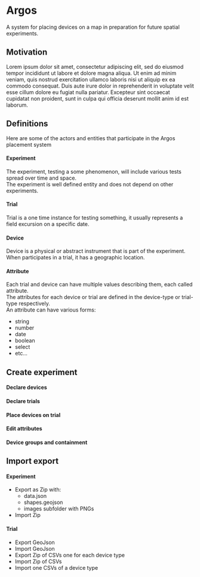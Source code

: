 # Argos

A system for placing devices on a map in preparation for future spatial experiments.

## Motivation

Lorem ipsum dolor sit amet, consectetur adipiscing elit, sed do eiusmod tempor incididunt ut labore et dolore magna aliqua. Ut enim ad minim veniam, quis nostrud exercitation ullamco laboris nisi ut aliquip ex ea commodo consequat. Duis aute irure dolor in reprehenderit in voluptate velit esse cillum dolore eu fugiat nulla pariatur. Excepteur sint occaecat cupidatat non proident, sunt in culpa qui officia deserunt mollit anim id est laborum.

## Definitions

Here are some of the actors and entities that participate in the Argos placement system

#### Experiment

The experiment, testing a some phenomenon, will include various tests spread over time and space.  
The experiment is well defined entity and does not depend on other experiments.

#### Trial

Trial is a one time instance for testing something, it usually represents a field excursion on a specific date.

#### Device

Device is a physical or abstract instrument that is part of the experiment.  
When participates in a trial, it has a geographic location.

#### Attribute

Each trial and device can have multiple values describing them, each called attribute.  
The attributes for each device or trial are defined in the device-type or trial-type respectively.  
An attribute can have various forms:
- string
- number
- date
- boolean
- select
- etc...

## Create experiment

#### Declare devices
#### Declare trials
#### Place devices on trial
#### Edit attributes
#### Device groups and containment

## Import export

#### Experiment
- Export as Zip with:
  - data.json
  - shapes.geojson
  - images subfolder with PNGs
- Import Zip

#### Trial
- Export GeoJson 
- Import GeoJson 
- Export Zip of CSVs one for each device type
- Import Zip of CSVs
- Import one CSVs of a device type